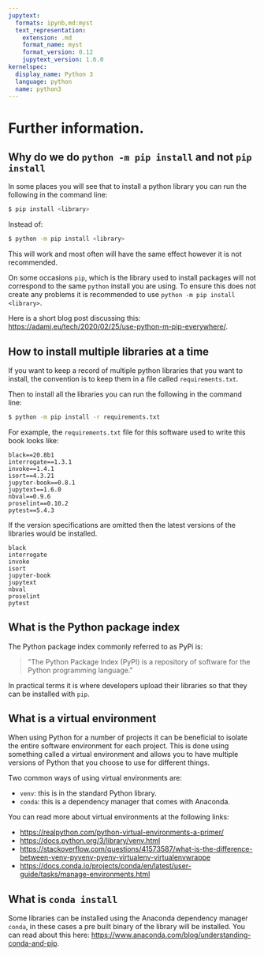```yaml
---
jupytext:
  formats: ipynb,md:myst
  text_representation:
    extension: .md
    format_name: myst
    format_version: 0.12
    jupytext_version: 1.6.0
kernelspec:
  display_name: Python 3
  language: python
  name: python3
---
```


# Further information.

## Why do we do `python -m pip install` and not `pip install`

In some places you will see that to install a python library you can run the
following in the command line:

```bash
$ pip install <library>
```

Instead of:

```bash
$ python -m pip install <library>
```

This will work and most often will have the same effect however it is not
recommended.

On some occasions `pip`, which is the library used to install packages will not
correspond to the same `python` install you are using. To ensure this does not
create any problems it is recommended to use `python -m pip install <library>`.

Here is a short blog post discussing this:
<https://adamj.eu/tech/2020/02/25/use-python-m-pip-everywhere/>.

## How to install multiple libraries at a time

If you want to keep a record of multiple python libraries that you want to
install, the convention is to keep them in a file called `requirements.txt`.

Then to install all the libraries you can run the following in the command line:

```bash
$ python -m pip install -r requirements.txt
```

For example, the `requirements.txt` file for this software used to write this
book looks like:

```
black==20.8b1
interrogate==1.3.1
invoke==1.4.1
isort==4.3.21
jupyter-book==0.8.1
jupytext==1.6.0
nbval==0.9.6
proselint==0.10.2
pytest==5.4.3
```

If the version specifications are omitted then the latest versions of the
libraries would be installed.

```
black
interrogate
invoke
isort
jupyter-book
jupytext
nbval
proselint
pytest
```

## What is the Python package index

The Python package index commonly referred to as PyPi is:

> "The Python Package Index (PyPI) is a repository of software for the Python
> programming language."

In practical terms it is where developers upload their libraries so that they can
be installed with `pip`.

## What is a virtual environment

When using Python for a number of projects it can be beneficial to
isolate the entire software environment for each project. This is done using
something called a virtual environment and allows you to have multiple versions
of Python that you choose to use for different things.

Two common ways of using virtual environments are:

- `venv`: this is in the standard Python library.
- `conda`: this is a dependency manager that comes with Anaconda.

You can read more about virtual environments at the following links:

- <https://realpython.com/python-virtual-environments-a-primer/>
- <https://docs.python.org/3/library/venv.html>
- <https://stackoverflow.com/questions/41573587/what-is-the-difference-between-venv-pyvenv-pyenv-virtualenv-virtualenvwrappe>
- <https://docs.conda.io/projects/conda/en/latest/user-guide/tasks/manage-environments.html>

## What is `conda install`

Some libraries can be installed using the Anaconda dependency manager `conda`,
in these cases a pre built binary of the library will be installed. You can read
about this here: <https://www.anaconda.com/blog/understanding-conda-and-pip>.
